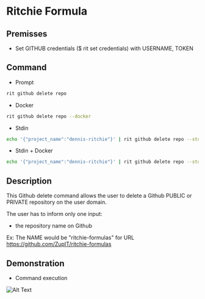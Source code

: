 <!-- markdownlint-disable-file MD013 -->
<!-- markdownlint-disable-file MD033 -->
<!-- markdownlint-disable-file MD034 -->

# Ritchie Formula

## Premisses

- Set GITHUB credentials ($ rit set credentials) with USERNAME, TOKEN

## Command

- Prompt

```bash
rit github delete repo
```

- Docker

```bash
rit github delete repo --docker
```

- Stdin

```bash
echo '{"project_name":"dennis-ritchie"}' | rit github delete repo --stdin
```

- Stdin + Docker

```bash
echo '{"project_name":"dennis-ritchie"}' | rit github delete repo --stdin --docker
```

## Description

This Github delete command allows the user to delete a Github PUBLIC or PRIVATE repository on the user domain.

The user has to inform only one input: 

- the repository name on Github 

Ex: The NAME would be "ritchie-formulas" for URL https://github.com/ZupIT/ritchie-formulas

## Demonstration

- Command execution

![Alt Text](https://media.giphy.com/media/RK5XCK1ZczsOBHpgoM/giphy.gif)
